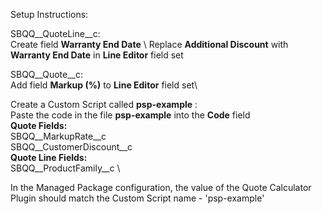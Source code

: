 Setup Instructions: 

SBQQ__QuoteLine__c:\
Create field **Warranty End Date** \ 
Replace **Additional Discount** with **Warranty End Date** in **Line Editor** field set 
  
SBQQ__Quote__c:\
Add field **Markup (%)** to **Line Editor** field set\
  
Create a Custom Script called **psp-example** :\
  Paste the code in the file **psp-example** into the **Code** field \
  **Quote Fields:** \
  SBQQ__MarkupRate__c \
  SBQQ__CustomerDiscount__c \
  **Quote Line Fields:** \
  SBQQ__ProductFamily__c \
  
In the Managed Package configuration, the value of the Quote Calculator Plugin should match the Custom Script name - 'psp-example' 
